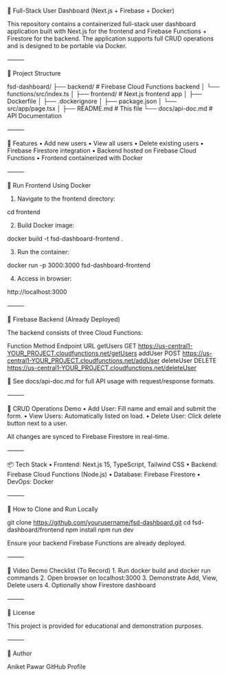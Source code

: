 🚀 Full-Stack User Dashboard (Next.js + Firebase + Docker)

This repository contains a containerized full-stack user dashboard application built with Next.js for the frontend and Firebase Functions + Firestore for the backend. The application supports full CRUD operations and is designed to be portable via Docker.

⸻

📁 Project Structure

fsd-dashboard/
├── backend/                     # Firebase Cloud Functions backend
│   └── functions/src/index.ts
│
├── frontend/                    # Next.js frontend app
│   ├── Dockerfile
│   ├── .dockerignore
│   ├── package.json
│   └── src/app/page.tsx
│
├── README.md                    # This file
└── docs/api-doc.md              # API Documentation


⸻

🌟 Features
	•	Add new users
	•	View all users
	•	Delete existing users
	•	Firebase Firestore integration
	•	Backend hosted on Firebase Cloud Functions
	•	Frontend containerized with Docker

⸻

🐳 Run Frontend Using Docker

1. Navigate to the frontend directory:

cd frontend

2. Build Docker image:

docker build -t fsd-dashboard-frontend .

3. Run the container:

docker run -p 3000:3000 fsd-dashboard-frontend

4. Access in browser:

http://localhost:3000


⸻

🔧 Firebase Backend (Already Deployed)

The backend consists of three Cloud Functions:

Function	Method	Endpoint URL
getUsers	GET	https://us-central1-YOUR_PROJECT.cloudfunctions.net/getUsers
addUser	POST	https://us-central1-YOUR_PROJECT.cloudfunctions.net/addUser
deleteUser	DELETE	https://us-central1-YOUR_PROJECT.cloudfunctions.net/deleteUser

📄 See docs/api-doc.md for full API usage with request/response formats.

⸻

🔁 CRUD Operations Demo
	•	Add User: Fill name and email and submit the form.
	•	View Users: Automatically listed on load.
	•	Delete User: Click delete button next to a user.

All changes are synced to Firebase Firestore in real-time.

⸻

📦 Tech Stack
	•	Frontend: Next.js 15, TypeScript, Tailwind CSS
	•	Backend: Firebase Cloud Functions (Node.js)
	•	Database: Firebase Firestore
	•	DevOps: Docker

⸻

📝 How to Clone and Run Locally

git clone https://github.com/yourusername/fsd-dashboard.git
cd fsd-dashboard/frontend
npm install
npm run dev

Ensure your backend Firebase Functions are already deployed.

⸻

🎥 Video Demo Checklist (To Record)
	1.	Run docker build and docker run commands
	2.	Open browser on localhost:3000
	3.	Demonstrate Add, View, Delete users
	4.	Optionally show Firestore dashboard

⸻

📄 License

This project is provided for educational and demonstration purposes.

⸻

🙌 Author

Aniket Pawar
GitHub Profile
